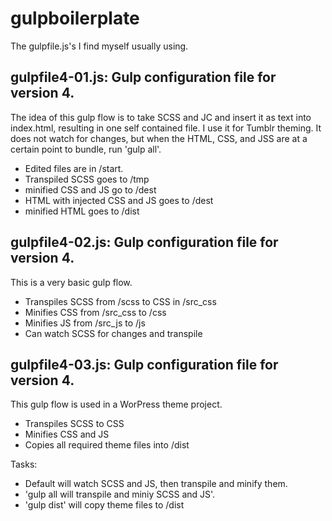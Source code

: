 # gulpboilerplate
The gulpfile.js's I find myself usually using.

## gulpfile4-01.js: Gulp configuration file for version 4.

The idea of this gulp flow is to take SCSS and JC and insert it as text into index.html,
resulting in one self contained file.
I use it for Tumblr theming.
It does not watch for changes, but when the HTML, CSS, and JSS
are at a certain point to bundle, run 'gulp all'.

* Edited files are in /start.
* Transpiled SCSS goes to /tmp
* minified CSS and JS go to /dest
* HTML with injected CSS and JS goes to /dest
* minified HTML goes to /dist


## gulpfile4-02.js: Gulp configuration file for version 4.

This is a very basic gulp flow.

* Transpiles SCSS from /scss to CSS in /src_css
* Minifies CSS from /src_css to /css
* Minifies JS from /src_js to /js
* Can watch SCSS for changes and transpile


## gulpfile4-03.js: Gulp configuration file for version 4.

This gulp flow is used in a WorPress theme project.

* Transpiles SCSS to CSS
* Minifies CSS and JS
* Copies all required theme files into /dist

Tasks:

* Default will watch SCSS and JS, then transpile and minify them.
* 'gulp all  will transpile and miniy SCSS and JS'.
* 'gulp dist' will copy theme files to /dist
